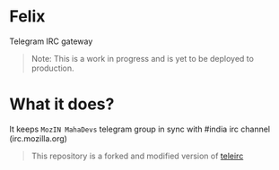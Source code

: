# Felix

Telegram IRC gateway

> Note: This is a work in progress and is yet to be deployed to production.

# What it does?

It keeps `MozIN MahaDevs` telegram group in sync with #india irc channel (irc.mozilla.org)

> This repository is a forked and modified version of [teleirc](https://github.com/FruitieX/teleirc)
